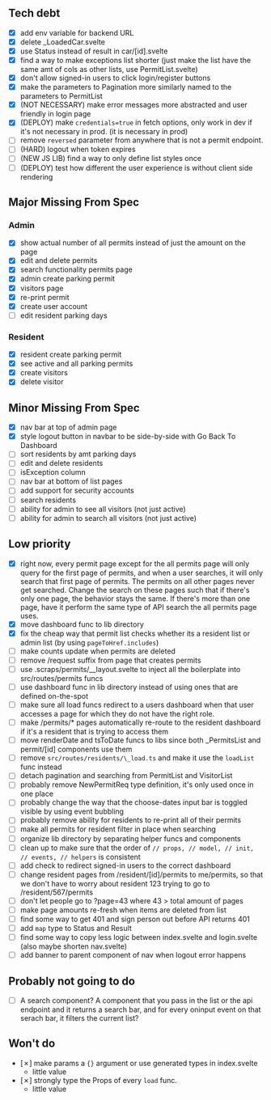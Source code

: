 ## Tech debt
- [x] add env variable for backend URL
- [x] delete \_LoadedCar.svelte
- [x] use Status<T> instead of result in car/[id].svelte
- [x] find a way to make exceptions list shorter (just make the list have the same amt of cols as other lists, use PermitList.svelte)
- [x] don't allow signed-in users to click login/register buttons
- [x] make the parameters to Pagination more similarly named to the parameters to PermitList
- [x] (NOT NECESSARY) make error messages more abstracted and user friendly in login page
- [x] (DEPLOY) make `credentials=true` in fetch options, only work in dev if it's not necessary in prod. (it is necessary in prod)
- [ ] remove `reversed` parameter from anywhere that is not a permit endpoint.
- [ ] (HARD) logout when token expires
- [ ] (NEW JS LIB) find a way to only define list styles once
- [ ] (DEPLOY) test how different the user experience is without client side rendering
## Major Missing From Spec
### Admin
- [x] show actual number of all permits instead of just the amount on the page
- [x] edit and delete permits
- [x] search functionality permits page
- [x] admin create parking permit
- [x] visitors page
- [x] re-print permit
- [x] create user account
- [ ] edit resident parking days
### Resident
- [x] resident create parking permit
- [x] see active and all parking permits
- [x] create visitors
- [x] delete visitor
## Minor Missing From Spec
- [x] nav bar at top of admin page
- [x] style logout button in navbar to be side-by-side with Go Back To Dashboard
- [ ] sort residents by amt parking days
- [ ] edit and delete residents
- [ ] isException column
- [ ] nav bar at bottom of list pages
- [ ] add support for security accounts
- [ ] search residents
- [ ] ability for admin to see all visitors (not just active)
- [ ] ability for admin to search all visitors (not just active)
## Low priority
- [x] right now, every permit page except for the all permits page will only query for the first page of permits, and when a user searches, it will only search that first page of permits. The permits on all other pages never get searched. Change the search on these pages such that if there's only one page, the behavior stays the same. If there's more than one page, have it perform the same type of API search the all permits page uses.
- [x] move dashboard func to lib directory
- [x] fix the cheap way that permit list checks whether its a resident list or admin list (by using `pageToHref.includes`)
- [ ] make counts update when permits are deleted
- [ ] remove /request suffix from page that creates permits
- [ ] use .scraps/permits/\_\_layout.svelte to inject all the boilerplate into src/routes/permits funcs
- [ ] use dashboard func in lib directory instead of using ones that are defined on-the-spot
- [ ] make sure all load funcs redirect to a users dashboard when that user accesses a page for which they do not have the right role.
- [ ] make /permits/\* pages automatically re-route to the resident dashboard if it's a resident that is trying to access them
- [ ] move renderDate and tsToDate funcs to libs since both \_PermitsList and permit/[id] components use them
- [ ] remove `src/routes/residents/\_load.ts` and make it use the `loadList` func instead
- [ ] detach pagination and searching from PermitList and VisitorList
- [ ] probably remove NewPermitReq type definition, it's only used once in one place
- [ ] probably change the way that the choose-dates input bar is toggled visible by using event bubbling
- [ ] probably remove ability for residents to re-print all of their permits
- [ ] make all permits for resident filter in place when searching
- [ ] organize lib directory by separating helper funcs and components
- [ ] clean up to make sure that the order of `// props, // model, // init, // events, // helpers` is consistent
- [ ] add check to redirect signed-in users to the correct dashboard
- [ ] change resident pages from /resident/[id]/permits to me/permits, so that we don't have to worry about resident 123 trying to go to /resident/567/permits
- [ ] don't let people go to ?page=43 where 43 > total amount of pages
- [ ] make page amounts re-fresh when items are deleted from list
- [ ] find some way to get 401 and sign person out before API returns 401
- [ ] add `map` type to Status and Result
- [ ] find some way to copy less logic between index.svelte and login.svelte (also maybe shorten nav.svelte)
- [ ] add banner to parent component of nav when logout error happens
## Probably not going to do
- [ ] A search component? A component that you pass in the list or the api endpoint and it returns a search bar, and for every oninput event on that serach bar, it filters the current list? 
## Won't do
- [✗] make params a `{}` argument or use generated types in index.svelte
    * little value
- [✗] strongly type the Props of every `load` func.
    * little value
